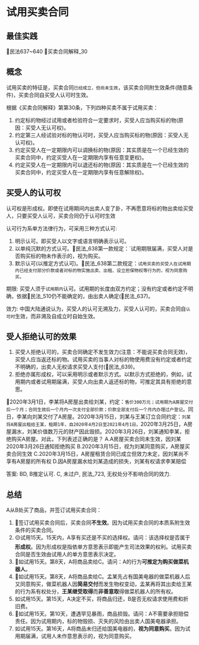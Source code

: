 # 试用买卖合同
## 最佳实践

🚪民法637~640
🚪买卖合同解释_30

## 概念


试用买卖的特征是，买卖合同`已经成立，但尚未生效`，该买卖合同附生效条件(随意条件)，买卖合同自买受人认可时生效。

根据《买卖合同解释》第第30条，下列四种买卖不属于试用买卖：
1. 约定标的物经过试用或者检验符合一定要求时，买受人应当购买标的物(原因：买受人无认可权)。
2. 约定第三人经试验对标的物认可时，买受人应当购买标的物(原因：买受人无认可权)。
3. 约定买受人在一定期限内可以调换标的物(原因：其实质是在一个已经生效的买卖合同中，约定买受人在一定期限内享有任意变更权)。
4. 约定买受人在一定期限内可以退还标的物(原因：其实质是在一个已经生效的买卖合同中，约定买受人在一定期限内享有任意解除权)。

## 买受人的认可权

认可权是形成权。即使在试用期间内出卖人变了卦，不再愿意将标的物出卖给买受人，只要买受人认可，买卖合同仍于认可时生效

认可行为系单方法律行为，可采用三种方式认可:
1. 明示认可。即买受人以文字或语言明确表示认可。
2. 以单纯沉默的方式认可。🚪民法_638第一款规定：`试用期限届满，买受人对是否购买标的物未作表示的，视为购买。
3. 默示认可(以推定方式认可)。🚪民法_638第二款规定：`试用买卖的买受人在试用期内已经支付部分价款或者对标的物实施出卖、出租、设立担保物权等行为的，视为同意购买。`

期限: 买受人须于`试用期内`认可。试用期的长度由双方约定；没有约定或者约定不明确，依据🚪民法_510仍不能确定的，由出卖人确定(🚪民法_637)。

效力: 中国大陆通说认为，买受人的认可无溯及力，买受人认可的，买卖合同自`认可时`生效，而非溯及自成立时自始生效。


## 受人拒绝认可的效果
1. 买受人拒绝认可的，买卖合同确定不发生效力(注意：不能说买卖合同无效)，买受人应当返还标的物。试用买卖的当事人对标的物使用费没有约定或者约定不明确的，出卖人无权请求买受人支付(🚪民法_639)。
2. 拒绝亦属形成权，可以采用明示或者默示方式。以默示方式拒绝的，例如，试用期内或者试用期届满，买受人向出卖人返还标的物，可推定其具有拒绝的意思。



🍐2020年3月1日，李某将A房屋出卖给刘某，约定：`售价300万元；试用期为A房屋交付后一个月；合同生效后一个月内一次支付全部价款；价款全部支付后一个月内办理过户登记`。同日，李某向刘某交付了A房屋。2020年3月15日，刘某与王某订立合同约定：`刘某将A房屋出租给王某，租期1年，自2020年4月2日至2021年4月1日。`2020年3月25日，A房屋漏水，刘某价值数万元的财产因此毁损。2020年3月26日，刘某通知李某，拒绝购买A房屋。对此，下列表述正确的是？
A.A房屋买卖合同未生效，因刘某2020年3月26日通知拒绝购买
B.2020年3月15日，视为刘某同意购买，A房屋买卖合同生效
C.2020年3月15日，A房屋租赁合同已成立但效力未定，因刘某尚不享有A房屋的所有权
D.因A房屋漏水给刘某造成的损失，刘某有权请求李某赔偿

答案: BD, B推定认可. C, 未过户, 民法_723, 无权处分不影响合同的效力. 


## 总结


A从B处买了商品，并签订试用买卖合同：
1. 🔴签订试用买卖合同后，买卖合同**不生效**。因为试用买卖合同的本质系附生效条件的买卖合同。
2. 🟡试用15天。15天内，A享有买还是不买的选择权。请问：该选择权是否属于**形成权**。因为形成权是指依单方意思表示即能产生司法效果的权利。试用买卖合同是否生效由试用人的单方意思表示决定。
4. 🔴如试用15天。第8天，A将商品卖给C。请问：A的行为**可推定为购买做菜机器人**。
5. 🔴如试用15天。第8天，A将商品卖给C。孟某先占有国美电器的做菜机器人后又同意购买，做菜机器人因**简易交付**而发生物权变动，孟某再将其出卖给王某的行为系有权处分，**王某继受取得**而**非善意取**得做菜机器人的所有权。
6. 如试用15天。第15天，A决定不买，将商品归还，B是否无权请求使用费和折旧费。
7. 🔴如试用15天。第10天，遭遇罕见暴雨，商品损毁。请问：A不需要承担赔偿责任。因为试用期内，标的物毁损、灭失的风险由出卖人国美电器承担。
3. 如试用15天。第16天，A将商品未归还给国美电器的，**视为同意购买**。因为试用期届满，试用人未作意思表示的，视为同意购买。
